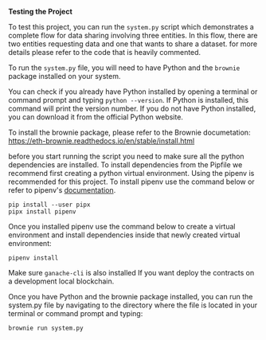**Testing the Project**

To test this project, you can run the `system.py` script which demonstrates a complete flow for data sharing involving three entities. In this flow, there are two entities requesting data and one that wants to share a dataset.
for more details please refer to the code that is heavily commented.

To run the `system.py` file, you will need to have Python and the `brownie` package installed on your system.

You can check if you already have Python installed by opening a terminal or command prompt and typing `python --version`. If Python is installed, this command will print the version number. If you do not have Python installed, you can download it from the official Python website.

To install the brownie package, please refer to the Brownie documetation:
https://eth-brownie.readthedocs.io/en/stable/install.html

before you start running the script you need to make sure all the python dependencies are installed. To install dependencies from the Pipfile we recommend first creating a python virtual environment.
Using the pipenv is recommended for this project. To install pipenv use the command below or refer to pipenv's [documentation](https://pipenv.pypa.io/en/latest/install/#installing-pipenv). 


    pip install --user pipx
    pipx install pipenv

Once you installed pipenv use the command below to create a virtual environment and install dependencies inside that newly created virtual environment:

    pipenv install

Make sure `ganache-cli` is also installed If you want deploy the contracts on a development local blockchain.

Once you have Python and the brownie package installed, you can run the system.py file by navigating to the directory where the file is located in your terminal or command prompt and typing:

    brownie run system.py